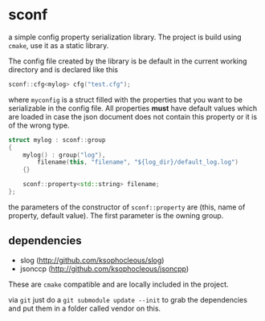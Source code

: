 sconf
==
a simple config property serialization library. The project is build using `cmake`, use it as a static library.

The config file created by the library is be default in the current working directory and is declared like this 

```C++
sconf::cfg<mylog> cfg("test.cfg");
```

where `myconfig` is a struct filled with the properties that you want to be serializable in the config file. All properties **must** have default values which are loaded in case the json document does not contain this property or it is of the wrong type.

```C++
struct mylog : sconf::group
{
	mylog() : group("log"),
		filename(this, "filename", "${log_dir}/default_log.log")
	{}

	sconf::property<std::string> filename;
};
```

the parameters of the constructor of `sconf::property` are (this, name of property, default value). The first parameter is the owning group.

dependencies
---
* slog (http://github.com/ksophocleous/slog)
* jsonccp (http://github.com/ksophocleous/jsoncpp)

These are `cmake` compatible and are locally included in the project.

via `git` just do a `git submodule update --init` to grab the dependencies and put them in a folder called vendor on this.
